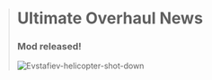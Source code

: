 ># **Ultimate Overhaul News**
>
>### Mod released!
>
>![Evstafiev-helicopter-shot-down](https://user-images.githubusercontent.com/102969818/161552710-0102eea1-6616-4e0c-916d-c529ba30caa4.jpg)
>
